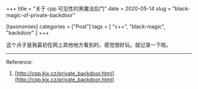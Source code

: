 +++
title = "关于 cpp 可见性的黑魔法后门"
date = 2020-05-14
slug = "black-magic-of-private-backdoor"

[taxonomies]
categories =  ["Post"]
tags = [ "c++", "black-magic", "backdoor" ]
+++

这个点子是我最初在网上其他地方看到的，感觉很好玩。就记录一下啦。

- - - - - - - - -
Reference:
1. [http://cpp.kjx.cz/private_backdoor.html](http://cpp.kjx.cz/private_backdoor.html)
